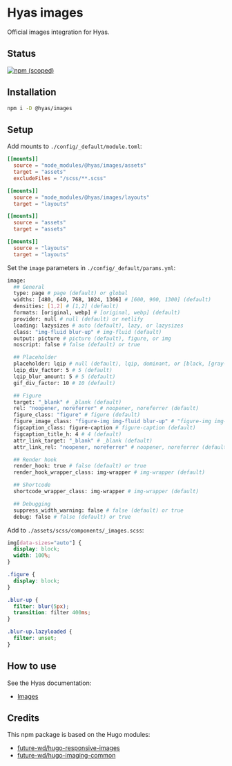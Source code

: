 # Hyas images

Official images integration for Hyas.

## Status

[![npm (scoped)](https://img.shields.io/npm/v/@hyas/images?style=flat-square)](https://www.npmjs.com/package/@hyas/images)

## Installation

```bash
npm i -D @hyas/images
```

## Setup

Add mounts to `./config/_default/module.toml`:

```toml
[[mounts]]
  source = "node_modules/@hyas/images/assets"
  target = "assets"
  excludeFiles = "/scss/**.scss"

[[mounts]]
  source = "node_modules/@hyas/images/layouts"
  target = "layouts"

[[mounts]]
  source = "assets"
  target = "assets"

[[mounts]]
  source = "layouts"
  target = "layouts"
```

Set the `image` parameters in `./config/_default/params.yml`:

```bash
image:
  ## General
  type: page # page (default) or global
  widths: [480, 640, 768, 1024, 1366] # [600, 900, 1300] (default)
  densities: [1,2] # [1,2] (default)
  formats: [original, webp] # [original, webp] (default)
  provider: null # null (default) or netlify
  loading: lazysizes # auto (default), lazy, or lazysizes
  class: "img-fluid blur-up" # img-fluid (default)
  output: picture # picture (default), figure, or img
  noscript: false # false (default) or true

  ## Placeholder
  placeholder: lqip # null (default), lqip, dominant, or [black, [gray-100..gray-900], white]
  lqip_div_factor: 5 # 5 (default)
  lqip_blur_amount: 5 # 5 (default)
  gif_div_factor: 10 # 10 (default)

  ## Figure
  target: "_blank" # _blank (default)
  rel: "noopener, noreferrer" # noopener, noreferrer (default)
  figure_class: "figure" # figure (default)
  figure_image_class: "figure-img img-fluid blur-up" # "figure-img img-fluid" (default)
  figcaption_class: figure-caption # figure-caption (default)
  figcaption_title_h: 4 # 4 (default)
  attr_link_target: "_blank" # _blank (default)
  attr_link_rel: "noopener, noreferrer" # noopener, noreferrer (default)

  ## Render hook
  render_hook: true # false (default) or true
  render_hook_wrapper_class: img-wrapper # img-wrapper (default)

  ## Shortcode
  shortcode_wrapper_class: img-wrapper # img-wrapper (default)

  ## Debugging
  suppress_width_warning: false # false (default) or true
  debug: false # false (default) or true
```

Add to `./assets/scss/components/_images.scss`:

```scss
img[data-sizes="auto"] {
  display: block;
  width: 100%;
}

.figure {
  display: block;
}

.blur-up {
  filter: blur(5px);
  transition: filter 400ms;
}

.blur-up.lazyloaded {
  filter: unset;
}
```

## How to use

See the Hyas documentation:

- [Images](https://docs.gethyas.com/guides/integrations-guide/images/)

## Credits

This npm package is based on the Hugo modules:

- [future-wd/hugo-responsive-images](https://github.com/future-wd/hugo-responsive-images)
- [future-wd/hugo-imaging-common](https://github.com/future-wd/hugo-imaging-common)
